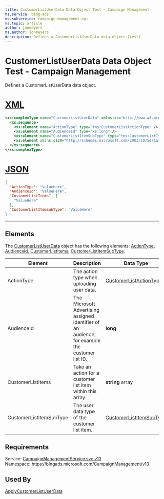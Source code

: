 ```yaml
---
title: CustomerListUserData Data Object Test - Campaign Management
ms.service: bing-ads
ms.subservice: campaign-management-api
ms.topic: article
author: jonmeyers
ms.author: jonmeyers
description: Defines a CustomerListUserData data object.(test)
---
```

# CustomerListUserData Data Object Test - Campaign Management
Defines a CustomerListUserData data object.

# [XML](#tab/xml)

```xml
<xs:complexType name="CustomerListUserData" xmlns:xs="http://www.w3.org/2001/XMLSchema">
  <xs:sequence>
    <xs:element name="ActionType" type="tns:CustomerListActionType" />
    <xs:element name="AudienceId" type="xs:long" />
    <xs:element name="CustomerListItemSubType" type="tns:CustomerListItemSubType" />
    <xs:element xmlns:q129="http://schemas.microsoft.com/2003/10/Serialization/Arrays" name="CustomerListItems" nillable="true" type="q129:ArrayOfstring" />
  </xs:sequence>
</xs:complexType>
```

# [JSON](#tab/json)

```json
{
  "ActionType": "ValueHere",
  "AudienceId": "ValueHere",
  "CustomerListItems": [
    "ValueHere"
  ],
  "CustomerListItemSubType": "ValueHere"
}
```

-----

## <a name="elements"></a>Elements

The [CustomerListUserData](customerlistuserdata.md) object has the following elements: [ActionType](#actiontype), [AudienceId](#audienceid), [CustomerListItems](#customerlistitems), [CustomerListItemSubType](#customerlistitemsubtype).

|Element|Description|Data Type|
|-----------|---------------|-------------|
|<a name="actiontype"></a>ActionType|The action type when uploading user data.|[CustomerListActionType](customerlistactiontype.md)|
|<a name="audienceid"></a>AudienceId|The Microsoft Advertising assigned identifier of an audience, for example the customer list ID.|**long**|
|<a name="customerlistitems"></a>CustomerListItems|Take an action for a customer list item within this array.|**string** array|
|<a name="customerlistitemsubtype"></a>CustomerListItemSubType|The user data type of the customer list item.|[CustomerListItemSubType](customerlistitemsubtype.md)|

## Requirements
Service: [CampaignManagementService.svc v13](https://campaign.api.bingads.microsoft.com/Api/Advertiser/CampaignManagement/v13/CampaignManagementService.svc)  
Namespace: https\://bingads.microsoft.com/CampaignManagement/v13  

## Used By
[ApplyCustomerListUserData](applycustomerlistuserdata.md)  
